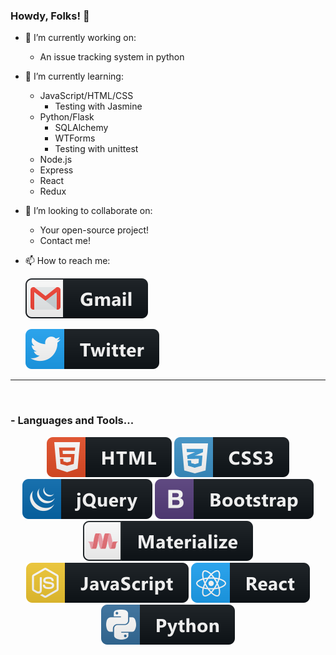 ### Howdy, Folks! 👋

- 🔭 I’m currently working on:

  - An issue tracking system in python

- 🌱 I’m currently learning:

  - JavaScript/HTML/CSS
    - Testing with Jasmine
  - Python/Flask
    - SQLAlchemy
    - WTForms
    - Testing with unittest
  - Node.js
  - Express
  - React
  - Redux

- 👯 I’m looking to collaborate on:

  - Your open-source project!
  - Contact me!

- 📫 How to reach me:

  [<img src="svg/social/gmail.svg" alt="html" style="veritcal-align:top, margin:4px">](mailto:jrrlokken@gmail.com)
  
  [<img src="svg/social/twitter.svg" alt="html" style="veritcal-align:top, margin:4px">](https://twitter.com/joshualokken)

*************

<br />

### - Languages and Tools...

<p align="center">

<!-- For more icons please follow  https://github.com/MikeCodesDotNET/ColoredBadges -->
<img src="https://github.com/jrrlokken/jrrlokken/blob/master/svg/dev/languages/html.svg" alt="html" style="veritcal-align:top, margin:4px">
<img src="https://github.com/jrrlokken/jrrlokken/blob/master/svg/dev/languages/css3.svg" alt="css" style="veritcal-align:top, margin:4px">
<img src="https://github.com/jrrlokken/jrrlokken/blob/master/svg/dev/frameworks/jquery.svg" alt="jquery" style="veritcal-align:top, margin:4px">
<img src="https://github.com/jrrlokken/jrrlokken/blob/master/svg/dev/frameworks/bootstrap.svg" alt="bootstrap" style="veritcal-align:top, margin:4px">
<img src="https://github.com/jrrlokken/jrrlokken/blob/master/svg/dev/frameworks/materialize.svg" alt="materialize" style="veritcal-align:top, margin:4px">
<br />
<img src="https://github.com/jrrlokken/jrrlokken/blob/master/svg/dev/languages/js.svg" alt="javascript" style="veritcal-align:top, margin:4px">
<img src="https://github.com/jrrlokken/jrrlokken/blob/master/svg/dev/frameworks/react.svg" alt="react" style="veritcal-align:top, margin:4px">
<br />
<img src="https://github.com/jrrlokken/jrrlokken/blob/master/svg/dev/languages/python.svg" alt="python" style="veritcal-align:top, margin:4px">



</p>
